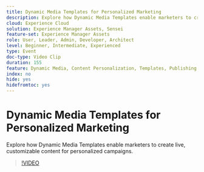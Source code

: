 ```yaml
---
title: Dynamic Media Templates for Personalized Marketing
description: Explore how Dynamic Media Templates enable marketers to create live, customizable content for personalized campaigns.
cloud: Experience Cloud
solution: Experience Manager Assets, Sensei
feature-set: Experience Manager Assets
role: User, Leader, Admin, Developer, Architect
level: Beginner, Intermediate, Experienced
type: Event
doc-type: Video Clip
duration: 155
feature: Dynamic Media, Content Personalization, Templates, Publishing
index: no
hide: yes
hidefromtoc: yes
---
```


# Dynamic Media Templates for Personalized Marketing

Explore how Dynamic Media Templates enable marketers to create live, customizable content for personalized campaigns.

>[!VIDEO](https://video.tv.adobe.com/v/3459241/?learn=on&enablevpops)
